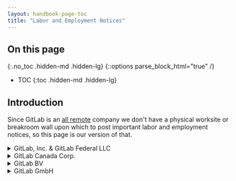 ```yaml
---
layout: handbook-page-toc
title: "Labor and Employment Notices"
---
```


## On this page
{:.no_toc .hidden-md .hidden-lg}
{::options parse_block_html="true" /}

- TOC
{:toc .hidden-md .hidden-lg}

## Introduction

Since GitLab is an [all remote](/company/culture/all-remote/) company we don't have a physical worksite or breakroom wall upon which to post important labor and employment notices, so this page is our version of that.

<details>

<summary markdown="span">GitLab, Inc. & GitLab Federal LLC</summary>

### Alabama
* [Child Labor Law](https://labor.alabama.gov/docs/posters/childlaborlawposter_english.pdf)
* [Your Job Insurance - Unemployment Insurance](https://www.labor.alabama.gov/docs/posters/uc_jobinsurance.pdf)
* [Workers' Compensation Information](https://www.labor.alabama.gov/docs/posters/wc_information.pdf)

### Alaska
* [Safety and Health Protection on the Job](https://labor.alaska.gov/lss/forms/right-to-know.pdf)
* [Emergency Information](https://labor.alaska.gov/lss/forms/EmergInfo.pdf)
* [Human Rights Law - Sexual Harassment](https://labor.alaska.gov/lss/forms/EmergInfo.pdf)
* [Unemployment Insurance](https://labor.alaska.gov/lss/forms/1012.pdf)
* [Summary of Alaska Child Labor Law](https://labor.alaska.gov/lss/forms/child-labor-law-summary.pdf)
* [Summary of Alaska Wage and Hour Act](https://labor.alaska.gov/lss/forms/sum-wh-act-2021.pdf)
* [Alaska - Americans with Disabilities Act](http://doa.alaska.gov/ada/policy/DLWDColor.pdf)
* [Alaska - Alcohol and Drug-free Workplace Policy](https://doa.alaska.gov/dop/fileadmin/Employee_Orientation/pdf/DrugFreeWorkplacePoster.pdf)
* [State of Alaska Whistleblower Act](https://doa.alaska.gov/dop/fileadmin/StatewidePlanning/pdf/WhistleblowerActPoster.pdf)

### Arizona
* [Constructive Discharge Notice](https://hr.az.gov/sites/default/files/Notification_of_Constructive_Discharge_Poster.pdf)
* [Discrimination is Prohibited in Employment](https://www.azag.gov/sites/default/files/publications/2018-07/Discrimination_Brochure.pdf)
* [Earned Paid Sick Time](https://www.azica.gov/sites/default/files/AZ%20Earned%20Paid%20Sick%20Time%20Poster%202017.pdf)
* [Employee Safety and Health Protection](https://www.ica.state.az.us/sites/default/files/ADOSH_Poster_WorkplaceSafetyBilingual.pdf)
* [Minimum Wage Act](https://www.azica.gov/sites/default/files/media/THE%20FAIR%20WAGES%20AND%20HEALTHY%20FAMILIES%20ACT%20(6).pdf)
* [Unemployment Insurance](https://des.az.gov/sites/default/files/legacy/dl/POU-003.pdf)
* [Worker's Compensation](https://www.ica.state.az.us/sites/default/files/migrated_pdf/Claims_Poster_WorkersCompLawBilingual.pdf)
* [Work Exposure to Bodily Fluids](https://www.ica.state.az.us/sites/default/files/migrated_pdf/Claims_Poster_WorkExpToBodilyFluids_HIV_AIDS_HepC.pdf)
* [Work Exposure to MRSA, Spinal Meningitis, or Tuberculosis](https://www.ica.state.az.us/sites/default/files/migrated_pdf/Claims_Poster_WorkExpToMRSA_SpMen_TB.pdf)

### Arkansas
* [Minimum Wage, Overtime, Child Labor, Wage Collection Notice](https://www.labor.arkansas.gov/wp-content/uploads/2020/09/POSTER-FINAL-2019.pdf)
* [How to Claim Unemployment Insurance](https://www.dws.arkansas.gov/unemployment/how-to-file-a-ui-claim/)
* [Worker's Compensation Instructions](http://www.awcc.state.ar.us/revisedforms/formp.pdf)

### California
* [California Law Prohibits Workplace Discrimination and Harassment](https://www.dfeh.ca.gov/wp-content/uploads/sites/32/2020/10/Workplace-Discrimination-Poster_ENG.pdf)
* [Transgender Rights in the Workplace](https://www.dfeh.ca.gov/wp-content/uploads/sites/32/2019/08/DFEH_TransgenderRightsWorkplace_ENG.pdf)
* [Your Rights and Obligations as a Pregnant Employee](https://www.dfeh.ca.gov/wp-content/uploads/sites/32/2020/12/Your-Rights-and-Obligations-as-a-Pregnant-Employee_ENG.pdf)
* [Family Care & Medical Leave & Pregnancy Disability Leave](https://www.dfeh.ca.gov/wp-content/uploads/sites/32/2020/12/CFRA-and-Pregnancy-Leave_ENG.pdf) 
* [Industrial Welfare Commission Wage Order](https://www.dir.ca.gov/IWC/IWCArticle17.pdf)
* [California Minimum Wage](https://www.dir.ca.gov/iwc/MW-2019.pdf)
* [Paid Sick Leave](https://www.dir.ca.gov/DLSE/Publications/Paid_Sick_Days_Poster_Template_(11_2014).pdf)
* [Safety and Health Protection on the Job](https://www.dir.ca.gov/dosh/dosh_publications/shpstreng012000.pdf)
* [Notice to Employees - Injuries Caused by Work](https://www.dir.ca.gov/dwc/NoticePoster.pdf)
* [Whistleblower Protections](https://www.dir.ca.gov/dlse/WhistleblowersNotice.pdf)
* [Notice to Employees - unemployment, disability, and paid family leave insurance](https://www.edd.ca.gov/pdf_pub_ctr/de1857a.pdf)
* [Sexual Harassment Fact Sheet](https://www.dfeh.ca.gov/wp-content/uploads/sites/32/2020/03/SexualHarassmentFactSheet_ENG.pdf)
* [Supplemental Paid Sick Leave - COVID-19](https://www.dir.ca.gov/dlse/2021-COVID-19-Supplemental-Paid-Sick-Leave.pdf)
* [Payday Notice](https://drive.google.com/file/d/1eIhDxbf42Jfvy9DjuYiLyuLQFHqMcx9I/view?usp=sharing)
* [Right to Vote Notice](https://elections.cdn.sos.ca.gov/pdfs/tov-english.pdf)
* [Workers' Compensation Notice](https://www.dir.ca.gov/DWC/NoticePoster.pdf)
* **City of Berkeley** 
  - [Minimum Wage Poster](https://www.cityofberkeley.info/MWO/)
* **City of Los Angeles**
  - [Fair Chance Ordinance](https://bca.lacity.org/Uploads/fciho/Fair%20Chance%20Initiative%20for%20Hiring%20Ordinance%20for%20Private%20Employers.pdf)
  - [Minimum Wage and Paid Sick Leave](https://file.lacounty.gov/SDSInter/dca/245570_FinalMinimumWageOrdinancePosterEnglishStandardSize8.5x14.pdf)
* **County of Los Angeles**
  - [Minimum Wage Ordinance](https://file.lacounty.gov/SDSInter/dca/245570_FinalMinimumWageOrdinancePosterEnglishStandardSize8.5x14.pdf)
* **City of Oakland**
  - [Minimum Wage/Paid Sick Leave](https://www2.oaklandnet.com/oakca1/groups/contracting/documents/marketingmaterial/oak061391.pdf)
* **City of San Jose**
  - [Minimum Wage Bulletin](https://www.sanjoseca.gov/home/showpublisheddocument/67133/637417196663600000)
  - [Opportunity to Work Notice](https://www.sanjoseca.gov/home/showdocument?id=20073)
* **City of San Francisco**
  - [Minimum Wage Poster](https://sfgov.org/olse/sites/default/files/minimum%20wage%20poster%202021.pdf)
  - [Paid Sick Leave](https://sfgov.org/olse/sites/default/files/Document/Paid%20Sick%20Leave%20Poster%20-%20Post.pdf)
  - [Fair Chance Ordinance](https://sfgov.org/olse/fair-chance-ordinance-fco)
  - [Health Care Security Ordinance](https://sfgov.org/olse/sites/default/files/Document/HCSO%20Files/2019%20HCSO%20Poster%20Final.pdf)
  - [Family Friendly Workplace Ordinance](https://sfgov.org/olse/sites/default/files/FileCenter/Documents/11256-FFWO%20Official%20Notice.pdf)
  - [Paid Parental Leave Ordinance](https://sfgov.org/olse/sites/default/files/2020%20parental%20leave%20poster%20Print.pdf)
  - [Salary History Ordinance](https://sfgov.org/olse/sites/default/files/Document/Consideration%20of%20Salary%20History%20Poster%20upload.pdf)

### Colorado
* [Anti-Discrimination Laws](https://drive.google.com/file/d/1mre-jdp29cyAT7L-KjGaVYnPdJcUy9KL/view)
* [Employment Security Act](https://www.colorado.gov/pacific/sites/default/files/502_NoticeToWorkers-Poster.pdf)
* [Minimum Wage and Overtime Pay Standards](https://cdle.colorado.gov/sites/cdle/files/COMPS%20Order%20%2337%20%282021%29%20Poster%20CLEAN.pdf)
* [Notice to Employer of Injury](https://www.colorado.gov/pacific/sites/default/files/WC050_Notice_of_Injury_Poster.pdf)
* [Notice of Paydays](https://drive.google.com/file/d/1B9NG0eCOvxGD_KE_R9Zxtw58lTi4fkje/view?usp=sharing)
* [Pregnancy Accommodations](https://www.colorado.gov/pacific/sites/default/files/CCRD%20Notice%20re%20Pregnant%20Workers%20Fairness%20Act%20%282%29.pdf)
* [Worker's Compensation Act](https://drive.google.com/file/d/1OkdN7QSD23d5-etB7awiU4C_JjM9KXHM/view?usp=sharing)
* [Paid Leave, Whistleblowing, and Personal Protective Equipment](https://cdle.colorado.gov/sites/cdle/files/Poster%2C%20Paid%20Leave%20%26%20Whistleblower%20-%202021%20poster.pdf)

### Connecticut
* [Connecticut Commission on Human Rights and Opportunities Sexual Harassment Notice](https://portal.ct.gov/-/media/CHRO/SexualHarassmentPreventionPosterpdf.pdf)
* [Paid Sick Leave](https://www.ctdol.state.ct.us/wgwkstnd/NoticeSickLeavePoster2014%20.pdf)
* [CT Paid Leave](https://ctpaidleave.my.salesforce.com/sfc/p/#t00000004XRe/a/t00000017vPH/IYK_GaizuYSGI4PeNMl128HN2hn8O1vZ9diq3q7VKX8)
* [Discrimination is Illegal](https://portal.ct.gov/-/media/CHRO/DiscriminationFlyerpdf.pdf)
* [Minimum Wage](https://www.ctdol.state.ct.us/wgwkstnd/DOL-75.pdf)
* Unemployment Insurance Notice
* [Worker's Compensation Notice](https://drive.google.com/file/d/1SQgiLIBPJCPvl1jcPnRwqjOpsE-SfhV1/view?usp=sharing)
* [Electronic Monitoring Notice](https://www.ctdol.state.ct.us/wgwkstnd/ElectMonitoring.pdf)
* [Office of the Healthcare Advocate](https://portal.ct.gov/-/media/OHA/OHAPstr8p5x11AsnEngMchpdf.pdf)
* [Pregnancy Discrimination and Accommodation in the Workplace](https://www.ctdol.state.ct.us/gendocs/SS46a%20Pregnancy%20Disability%20Poster.pdf)

### Massachusetts
* [Paid Family and Medical Leave](https://www.mass.gov/doc/2022-paid-family-and-medical-leave-mandatory-workplace-poster/download)
* [Earned Sick Time](https://www.mass.gov/doc/earned-sick-time-notice-of-employee-rights/download)
* [Massachusetts Wage and Hours Laws](https://www.mass.gov/doc/massachusetts-wage-hour-laws-poster/download)
* [Fair Employment Law](https://www.mass.gov/doc/fair-employment-poster/download)
* [Parental Leave Act](https://www.mass.gov/service-details/parental-leave-in-massachusetts)
* [Information on Employees Unemployment Insurance Coverage](https://www.mass.gov/doc/information-on-employees-unemployment-insurance-coverage-form-2553a/download)

### New York
* [New York Correction Law, Article 23-A](https://labor.ny.gov/formsdocs/wp/correction-law-article-23a.pdf)
* [New York State Human Rights Law](https://dhr.ny.gov/sites/default/files/doc/poster.pdf)
* [Equal Pay Provision](https://labor.ny.gov/formsdocs/wp/LS603.pdf)
* [Minimum Wage](https://labor.ny.gov/formsdocs/wp/LS207.pdf)

### Pennsylvania
* [Minimum Wage Law](https://www.dli.pa.gov/Documents/Mandatory%20Postings/llc-1.pdf)
* [Abstract of Equal Pay Law](https://www.dli.pa.gov/Documents/Mandatory%20Postings/llc-8.pdf)
* [Employment Provisions of the PA Human Relations Act](https://www.phrc.pa.gov/AboutUs/Documents/Fair%20Employment.pdf)

#### City of Philadelphia
* [Promoting Healthy Families and Workplaces](https://www.phila.gov/media/20191218103833/Paid-Sick-Leave-Poster-Translations.pdf)

#### City of Pittsburgh
* [Paid Sick Days Act](https://apps.pittsburghpa.gov/redtail/images/9692_Notice-Paid-Sick-Days-Act_06-2020.pdf)

### Washington
* [Paid Family and Medical Leave Act](https://paidleave.wa.gov/app/uploads/2019/12/Employer-poster.pdf)
* [Job Safety and Health Law](https://www.lni.wa.gov/forms-publications/f416-081-909.pdf)
* [Your Rights as a Worker](https://www.lni.wa.gov/forms-publications/F700-074-000.pdf)

### EEOC (U.S. Equal Employment Opportunity Commission) Notices
* ["EEO is the Law" English poster for screen readers](https://www.eeoc.gov/sites/default/files/migrated_files/employers/poster_screen_reader_optimized.pdf)
* ["EEO is the Law" English poster for printing](https://www.eeoc.gov/sites/default/files/migrated_files/employers/eeoc_self_print_poster.pdf)
* ["EEO is the Law" Spanish poster for printing](https://www.eeoc.gov/sites/default/files/migrated_files/employers/eeoc_self_print_poster_spanish.pdf)
* ["EEO is the Law" Poster Supplement](https://www.dol.gov/sites/dolgov/files/ofccp/regs/compliance/posters/pdf/OFCCP_EEO_Supplement_Final_JRF_QA_508c.pdf)
* All ["EEO is the Law"](https://www1.eeoc.gov/employers/poster.cfm) poster links.

### E-Verify 
* [Notice of E-Verify Participation Poster](https://www.e-verify.gov/sites/default/files/everify/posters/EVerifyParticipationPoster.pdf) 
* [Right to Work Poster](https://www.e-verify.gov/sites/default/files/everify/posters/IER_RighttoWorkPoster.pdf)

### Employee Polygraph Protection Act
* [EPPA Poster](https://www.dol.gov/sites/dolgov/files/WHD/legacy/files/eppac.pdf)

### Employee Rights on Government Contracts
* [Employee Rights on Government Contracts (SCA, PCA, CWHSSA, Walsh- Healey)](https://www.dol.gov/sites/dolgov/files/WHD/legacy/files/govc.pdf)

### Employee Rights under NLRA
* [Employee Rights Under the National Labor Relations Act (one-page Poster)](https://www.dol.gov/sites/dolgov/files/olms/regs/compliance/eo_posters/employeerightsposter11x17_2019final.pdf)
* [Employee Rights Under the National Labor Relations Act (two-page Poster)](https://www.dol.gov/sites/dolgov/files/olms/regs/compliance/eo_posters/employeerightsposter2page_19final.pdf)

### Fair Labor Standards Act (FLSA) Minimum Wage 
* [Fair Labor Standards Act Poster](https://www.dol.gov/sites/dolgov/files/WHD/legacy/files/minwagep.pdf)
* [Section 14(c)](https://www.dol.gov/sites/dolgov/files/WHD/legacy/files/disabc.pdf)
* [Lactation Accommodation Policy](https://drive.google.com/file/d/1davxfjYkXYNzChFXyRTgfmK90pNP3f7a/view?usp=sharing)

### Family First Coronavirus Act (FFCRA)
* [Employee Rights: Paid Sick Leave and Expanded Family and Medical Leave under the Family First Coronavirus Act](https://www.dol.gov/sites/dolgov/files/WHD/posters/FFCRA_Poster_WH1422_Non-Federal.pdf)

### Family and Medical Leave Act 
* [Family and Medical Leave Act (FMLA) Poster](https://www.dol.gov/sites/dolgov/files/WHD/legacy/files/fmlaen.pdf)

### Federal Minimum Wage for Contractors Poster
* [Worker Rights Under Executive Order 13658: Federal Minimum Wage for Contractors Poster](https://www.dol.gov/sites/dolgov/files/WHD/legacy/files/mw-contractors.pdf)

### OSHA Job Safety and Health
* [Job Safety and Health: It's the Law Poster](https://www.osha.gov/sites/default/files/publications/osha3165.pdf)

### Pay Transparency Nondiscrimination Provision
* [Pay Transparency Nondiscrimination Provision](https://www.laborposters.org/federal/1606-federal-pay-transparency-poster.htm)

### Paid Sick Leave for Federal Contractors
* [Worker Rights Under Executive Order 13706: Paid Sick Leave for Federal Contractors](https://www.dol.gov/sites/dolgov/files/WHD/legacy/files/wh1090.pdf)

### Service Contract Act
* [Service Contract Act](https://www.dol.gov/sites/dolgov/files/WHD/legacy/files/govc.pdf)

</details>

<details>

<summary markdown="span">GitLab Canada Corp.</summary>

### Ontario
* [Employment Standards in Ontario](https://files.ontario.ca/mltsd-employment-standards-poster-en-2020-09-08.pdf)
* [Occupational Health & Safety Poster](https://files.ontario.ca/mltsd_2/mltsd-prevention-poster-en-2020-07-22.pdf)
* [Occupational Health & Safety Act](https://www.ontario.ca/laws/statute/90o01)

### British Columbia
* [Working in B.C.](https://www2.gov.bc.ca/assets/gov/employment-business-and-economic-development/employment-standards-workplace-safety/employment-standards/factsheets-pdfs/working_in_bc_infosheet.pdf)
* [Occupational Health and Safety Regulation](https://www.worksafebc.com/en/law-policy/occupational-health-safety/searchable-ohs-regulation/ohs-regulation)
* [Workers Compensation Act](https://www.worksafebc.com/en/law-policy/occupational-health-safety/searchable-ohs-regulation/ohs-guidelines/guidelines-for-workers-compensation-act)

### Alberta
* [Workers Compensation Act](https://www.wcb.ab.ca/assets/pdfs/employers/123_english.pdf)
* [Employment Standards Code](https://www.alberta.ca/assets/documents/es-general-online-poster.pdf)

### Manitoba 
* [Safe Work Manitoba](https://www.safemanitoba.com/Page%20Related%20Documents/resources/BR_EveryonesResponsibilityLong_15SWMB.pdf)

</details>

<details>

<summary markdown="span">GitLab BV</summary>

### Netherlands
* [European Agency for Safety and Health at Work - Netherlands](https://osha.europa.eu/en/about-eu-osha/national-focal-points/netherlands)
* [OSH - Netherlands](https://www.arboineuropa.nl/en/osh-in-the-netherlands/)
* [Health and Safety at Work - Netherlands](https://business.gov.nl/regulation/health-safety-work/)

### Finland
* [Mehiläinen Occupational Health Service Provider](https://drive.google.com/file/d/19_K1NZHqXXrYrY0Nt5LDWxTKBT3iA7o7/view?usp=sharing)
* [OmaMehiläinen mobile application and online service.](https://drive.google.com/file/d/1Uev0iTR-gDHpFYgYdBr6PH-UWvcCyJkh/view?usp=sharing)

</details>

<details>

<summary markdown="span">GitLab GmbH</summary>

* [European Agency for Safety and Health at Work](https://osha.europa.eu/en)
* [Working Hours Act](https://www.gesetze-im-internet.de/arbzg/index.html) 

</details>
